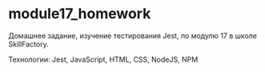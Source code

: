 # module17_homework
Домашнее задание, изучение тестирования Jest, по модулю 17 в школе SkillFactory.

Технологии: Jest, JavaScript, HTML, CSS, NodeJS, NPM
